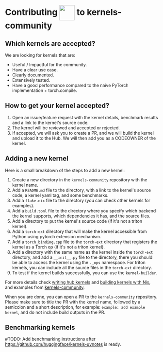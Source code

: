 # Contributing <img src="https://github.com/user-attachments/assets/64a652f3-0cd3-4829-b3c1-df13f7933569" width="50" height="50" style="vertical-align:middle;"> to kernels-community 

## Which kernels are accepted?

We are looking for kernels that are:

- Useful / Impactful for the community.
- Have a clear use case.
- Clearly documented.
- Extensively tested.
- Have a good performance compared to the naive PyTorch implementation + torch.compile.


## How to get your kernel accepted?

1. Open an issue/feature request with the kernel details, benchmark results and a link to the kernel's source code.
2. The kernel will be reviewed and accepted or rejected.
3. If accepted, we will ask you to create a PR, and we will build the kernel and upload it to the Hub. We will then add you as a CODEOWNER of the kernel.

## Adding a new kernel
Here is a small breakdown of the steps to add a new kernel:

1. Create a new directory in the `kernels-community` repository with the kernel name.
2. Add a `README.md` file to the directory, with a link to the kernel's source code, a kernel yaml tag, and some benchmarks.
3. Add a `flake.nix` file to the directory (you can check other kernels for examples).
4. Add a `build.toml` file to the directory where you specify which backend the kernel supports, which dependencies it has, and the source files.
5. Add a directory to put the kernel's source code (if it's not a triton kernel).
6. Add a `torch-ext` directory that will make the kernel accessible from Python using pytorch extension mechanism.
7. Add a `torch_binding.cpp` file to the `torch-ext` directory that registers the kernel as a Torch op (if it's not a triton kernel).
8. Add a directory with the same name as the kernel inside the `torch-ext` directory, and add a `__init__.py` file to the directory, there you should be able to access the kernel using the `._ops` namespace. For triton kernels, you can include all the source files in the `torch-ext` directory.
9. To test if the kernel builds successfully, you can use the `kernel-builder`.

For more details check [writing hub kernels](https://github.com/huggingface/kernel-builder/blob/main/docs/writing-kernels.md) and [building kernels with Nix](https://github.com/huggingface/kernel-builder/blob/main/docs/nix.md), and examples from [kernels-community](https://github.com/huggingface/kernels-community).

When you are done, you can open a PR to the `kernels-community` repository. Please make sure to title the PR with the kernel name, followed by a semicolon and a short description, for example: `example: add example kernel`, and do not include build outputs in the PR.

## Benchmarking kernels

#TODO: Add benchmarking instructions after https://github.com/huggingface/kernels-uvnotes is ready.